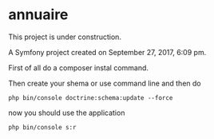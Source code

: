 annuaire
========
This project is under construction.

A Symfony project created on September 27, 2017, 6:09 pm.

First of all do a composer instal command.

Then create your shema or use  command line and then do

```
php bin/console doctrine:schema:update --force
```

now you should use the application

```
php bin/console s:r
```
